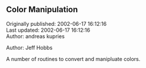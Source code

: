 ## Color Manipulation  
Originally published: 2002-06-17 16:12:16  
Last updated: 2002-06-17 16:12:16  
Author: andreas kupries  
  
Author: Jeff Hobbs

A number of routines to convert and manipluate colors.
